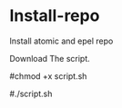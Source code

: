 Install-repo
============

Install atomic and epel repo

Download The script.

#chmod +x script.sh

#./script.sh
